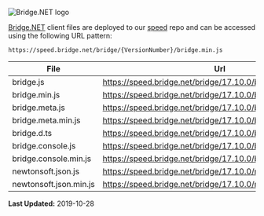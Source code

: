 ![Bridge.NET logo](https://speed.bridge.net/identity/bridgedotnet-sh.png)


[Bridge.NET](https://bridge.net) client files are deployed to our [speed](https://github.com/bridgedotnet/speed.bridge.net/tree/master/bridge) repo and can be accessed using the following URL pattern:

```
https://speed.bridge.net/bridge/{VersionNumber}/bridge.min.js
```

File | Url
---- | ----
bridge.js | https://speed.bridge.net/bridge/17.10.0/bridge.js
bridge.min.js | https://speed.bridge.net/bridge/17.10.0/bridge.min.js
bridge.meta.js | https://speed.bridge.net/bridge/17.10.0/bridge.meta.js
bridge.meta.min.js | https://speed.bridge.net/bridge/17.10.0/bridge.meta.min.js
bridge.d.ts | https://speed.bridge.net/bridge/17.10.0/bridge.d.ts
bridge.console.js | https://speed.bridge.net/bridge/17.10.0/bridge.console.js
bridge.console.min.js | https://speed.bridge.net/bridge/17.10.0/bridge.console.min.js
newtonsoft.json.js | https://speed.bridge.net/bridge/17.10.0/newtonsoft.json.js
newtonsoft.json.min.js | https://speed.bridge.net/bridge/17.10.0/newtonsoft.json.min.js

**Last Updated:** 2019-10-28
